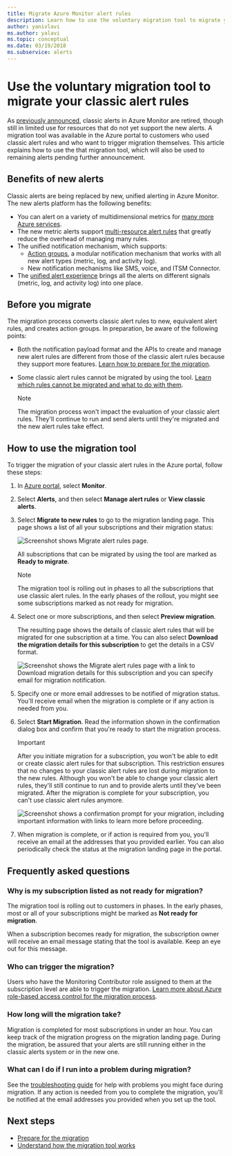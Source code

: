 ```yaml
---
title: Migrate Azure Monitor alert rules
description: Learn how to use the voluntary migration tool to migrate your classic alert rules.
author: yanivlavi
ms.author: yalavi
ms.topic: conceptual
ms.date: 03/19/2018
ms.subservice: alerts
---
```

# Use the voluntary migration tool to migrate your classic alert rules

As [previously announced](../platform/monitoring-classic-retirement.md), classic alerts in Azure Monitor are retired, though still in limited use for resources that do not yet support the new alerts. A migration tool was available in the Azure portal to customers who used classic alert rules and who want to trigger migration themselves. This article explains how to use the that migration tool, which will also be used to remaining alerts pending further announcement.

## Benefits of new alerts

Classic alerts are being replaced by new, unified alerting in Azure Monitor. The new alerts platform has the following benefits:

- You can alert on a variety of multidimensional metrics for [many more Azure services](alerts-metric-near-real-time.md#metrics-and-dimensions-supported).
- The new metric alerts support [multi-resource alert rules](alerts-metric-overview.md#monitoring-at-scale-using-metric-alerts-in-azure-monitor) that greatly reduce the overhead of managing many rules.
- The unified notification mechanism, which supports:
  - [Action groups](../platform/action-groups.md), a modular notification mechanism that works with all new alert types (metric, log, and activity log).
  - New notification mechanisms like SMS, voice, and ITSM Connector.
- The [unified alert experience](../platform/alerts-overview.md) brings all the alerts on different signals (metric, log, and activity log) into one place.

## Before you migrate

The migration process converts classic alert rules to new, equivalent alert rules, and creates action groups. In preparation, be aware of the following points:

- Both the notification payload format and the APIs to create and manage new alert rules are different from those of the classic alert rules because they support more features. [Learn how to prepare for the migration](alerts-prepare-migration.md).

- Some classic alert rules cannot be migrated by using the tool. [Learn which rules cannot be migrated and what to do with them](alerts-understand-migration.md#manually-migrating-classic-alerts-to-newer-alerts).

    > [!NOTE]
    > The migration process won't impact the evaluation of your classic alert rules. They'll continue to run and send alerts until they're migrated and the new alert rules take effect.

## How to use the migration tool

To trigger the migration of your classic alert rules in the Azure portal, follow these steps:

1. In [Azure portal](https://portal.azure.com), select **Monitor**.

1. Select **Alerts**, and then select **Manage alert rules** or **View classic alerts**.

1. Select **Migrate to new rules** to go to the migration landing page. This page shows a list of all your subscriptions and their migration status:

    ![Screenshot shows Migrate alert rules page.](media/alerts-migration/migration-landing.png "Migrate rules")

    All subscriptions that can be migrated by using the tool are marked as **Ready to migrate**.

    > [!NOTE]
    > The migration tool is rolling out in phases to all the subscriptions that use classic alert rules. In the early phases of the rollout, you might see some subscriptions marked as not ready for migration.

1. Select one or more subscriptions, and then select **Preview migration**.

    The resulting page shows the details of classic alert rules that will be migrated for one subscription at a time. You can also select **Download the migration details for this subscription** to get the details in a CSV format.

    ![Screenshot shows the Migrate alert rules page with a link to Download migration details for this subscription and you can specify email for migration notification.](media/alerts-migration/migration-preview.png "Preview migration")

1. Specify one or more email addresses to be notified of migration status. You'll receive email when the migration is complete or if any action is needed from you.

1. Select **Start Migration**. Read the information shown in the confirmation dialog box and confirm that you're ready to start the migration process.

    > [!IMPORTANT]
    > After you initiate migration for a subscription, you won't be able to edit or create classic alert rules for that subscription. This restriction ensures that no changes to your classic alert rules are lost during migration to the new rules. Although you won't be able to change your classic alert rules, they'll still continue to run and to provide alerts until they've been migrated. After the migration is complete for your subscription, you can't use classic alert rules anymore.

    ![Screenshot shows a confirmation prompt for your migration, including important information with links to learn more before proceeding.](media/alerts-migration/migration-confirm.png "Confirm start migration")

1. When migration is complete, or if action is required from you, you'll receive an email at the addresses that you provided earlier. You can also periodically check the status at the migration landing page in the portal.

## Frequently asked questions

### Why is my subscription listed as not ready for migration?

The migration tool is rolling out to customers in phases. In the early phases, most or all of your subscriptions might be marked as **Not ready for migration**. 

When a subscription becomes ready for migration, the subscription owner will receive an email message stating that the tool is available. Keep an eye out for this message.

### Who can trigger the migration?

Users who have the Monitoring Contributor role assigned to them at the subscription level are able to trigger the migration. [Learn more about Azure role-based access control for the migration process](alerts-understand-migration.md#who-can-trigger-the-migration).

### How long will the migration take?

Migration is completed for most subscriptions in under an hour. You can keep track of the migration progress on the migration landing page. During the migration, be assured that your alerts are still running either in the classic alerts system or in the new one.

### What can I do if I run into a problem during migration?

See the [troubleshooting guide](alerts-understand-migration.md#common-problems-and-remedies) for help with problems you might face during migration. If any action is needed from you to complete the migration, you'll be notified at the email addresses you provided when you set up the tool.

## Next steps

- [Prepare for the migration](alerts-prepare-migration.md)
- [Understand how the migration tool works](alerts-understand-migration.md)

